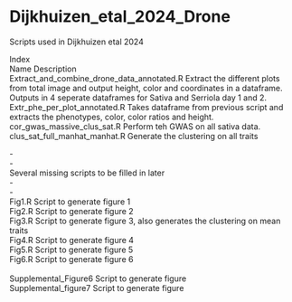 # Dijkhuizen_etal_2024_Drone
Scripts used in Dijkhuizen etal 2024

Index<br>
Name                                  Description<br>
Extract_and_combine_drone_data_annotated.R        Extract the different plots from total image and output height, color and coordinates in a dataframe. Outputs in 4 seperate dataframes for Sativa and Serriola day 1 and 2.<br>
Extr_phe_per_plot_annotated.R                     Takes dataframe from previous script and extracts the phenotypes, color, color ratios and height.<br>
cor_gwas_massive_clus_sat.R                       Perform teh GWAS on all sativa data.
clus_sat_full_manhat_manhat.R                     Generate the clustering on all traits

-<br>
-<br>
Several missing scripts  to be filled in later<br>
-<br>
-<br>
Fig1.R                                           Script to generate figure 1<br>
Fig2.R                                           Script to generate figure 2<br>
Fig3.R                                           Script to generate figure 3, also generates the clustering on mean traits<br>
Fig4.R                                           Script to generate figure 4<br>
Fig5.R                                           Script to generate figure 5<br>
Fig6.R                                           Script to generate figure 6<br>
<br>
Supplemental_Figure6                             Script to generate figure <br>
Supplemental_figure7                             Script to generate figure
